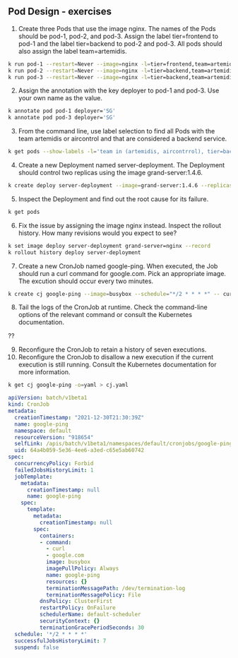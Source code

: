 ## Pod Design - exercises

1. Create three Pods that use the image nginx. The names of the Pods should be pod-1, pod-2, and pod-3. Assign the label tier=frontend to pod-1 and the label tier=backend to pod-2 and pod-3. All pods should also assign the label team=artemidis.

```bash
k run pod-1 --restart=Never --image=nginx -l=tier=frontend,team=artemidis
k run pod-2 --restart=Never --image=nginx -l=tier=backend,team=artemidis
k run pod-3 --restart=Never --image=nginx -l=tier=backend,team=artemidis
```

2. Assign the annotation with the key deployer to pod-1 and pod-3. Use your own name as the value.

```bash
k annotate pod pod-1 deployer='SG'
k annotate pod pod-3 deployer='SG'
```

3. From the command line, use label selection to find all Pods with the team artemidis or aircontrol and that are considered a backend service.

```bash
k get pods --show-labels -l='team in (artemidis, aircontrrol), tier=backend'
```

4. Create a new Deployment named server-deployment. The Deployment should control two replicas using the image grand-server:1.4.6.

```bash
k create deploy server-deployment --image=grand-server:1.4.6 --replicas=2
```

5. Inspect the Deployment and find out the root cause for its failure.

```bash
k get pods
```

6. Fix the issue by assigning the image nginx instead. Inspect the rollout history. How many revisions would you expect to see?

```bash
k set image deploy server-deployment grand-server=nginx --record
k rollout history deploy server-deployment
```

7. Create a new CronJob named google-ping. When executed, the Job should run a curl command for google.com. Pick an appropriate image. The excution should occur every two minutes.

```bash
k create cj google-ping --image=busybox --schedule="*/2 * * * *" -- curl google.com
```

8. Tail the logs of the CronJob at runtime. Check the command-line options of the relevant command or consult the Kubernetes documentation.

??

9. Reconfigure the CronJob to retain a history of seven executions.
10. Reconfigure the CronJob to disallow a new execution if the current execution is still running. Consult the Kubernetes documentation for more information.

```bash
k get cj google-ping -o=yaml > cj.yaml
```

```yaml
apiVersion: batch/v1beta1
kind: CronJob
metadata:
  creationTimestamp: "2021-12-30T21:30:39Z"
  name: google-ping
  namespace: default
  resourceVersion: "918654"
  selfLink: /apis/batch/v1beta1/namespaces/default/cronjobs/google-ping
  uid: 64a4b059-5e36-4ee6-a3ed-c65e5ab60742
spec:
  concurrencyPolicy: Forbid
  failedJobsHistoryLimit: 1
  jobTemplate:
    metadata:
      creationTimestamp: null
      name: google-ping
    spec:
      template:
        metadata:
          creationTimestamp: null
        spec:
          containers:
          - command:
            - curl
            - google.com
            image: busybox
            imagePullPolicy: Always
            name: google-ping
            resources: {}
            terminationMessagePath: /dev/termination-log
            terminationMessagePolicy: File
          dnsPolicy: ClusterFirst
          restartPolicy: OnFailure
          schedulerName: default-scheduler
          securityContext: {}
          terminationGracePeriodSeconds: 30
  schedule: '*/2 * * * *'
  successfulJobsHistoryLimit: 7
  suspend: false
```
